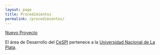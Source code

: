 ```yaml
---
layout: page
title: Procedimientos
permalink: /procedimientos/
---
```

[Nuevo Proyecto][]


El área de Desarrollo del [CeSPI][CeSPI] pertenece a la [Universidad Nacional de
La Plata][UNLP].

[CeSPI]: http://www.cespi.unlp.edu.ar
[UNLP]:  http://www.unlp.edu.ar
[Nuevo Proyecto]: nuevo_proyecto
